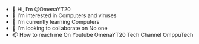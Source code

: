 - 👋 Hi, I’m @OmenaYT20
- 👀 I’m interested in Computers and viruses
- 🌱 I’m currently learning Computers
- 💞️ I’m looking to collaborate on No one
- 📫 How to reach me On Youtube OmenaYT20 Tech Channel OmppuTech

<!---
OmenaYT20/OmenaYT20 is a ✨ special ✨ repository because its `README.md` (this file) appears on your GitHub profile.
You can click the Preview link to take a look at your changes.
--->
